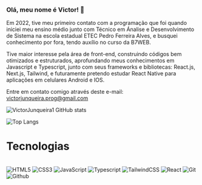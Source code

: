 ### Olá, meu nome é Victor! 👋

Em 2022, tive meu primeiro contato com a programação que foi quando iniciei meu ensino médio junto com Técnico em Ánalise e Desenvolvimento de Sistema na escola estadual ETEC Pedro Ferreira Alves, e busquei conhecimento por fora, tendo auxílio no curso da B7WEB.

Tive maior interesse pela área de front-end, construindo códigos bem otimizados e estruturados, aprofundando meus conhecimentos em Javascript e Typescript, junto com seus frameworks e bibliotecas: React.js, Next.js, Tailwind, e futuramente pretendo estudar React Native para aplicações em celulares Android e IOS.

Entre em contato comigo através deste e-mail: victorjunqueira.prog@gmail.com 

![VictorJunqueira1 GitHub stats](https://github-readme-stats.vercel.app/api?username=victorjunqueira1&show_icons=true&theme=dracula)

![Top Langs](https://github-readme-stats.vercel.app/api/top-langs/?username=victorjunqueira1&hide_progress=true&theme=dracula)

# Tecnologias 

<div style="display: inline-block"> <br>
    <img alt="HTML5" src="https://img.shields.io/badge/HTML5-E34F26?style=for-the-badge&logo=html5&logoColor=white">
    <img alt="CSS3" src="https://img.shields.io/badge/CSS3-1572B6?style=for-the-badge&logo=css3&logoColor=white">
    <img alt="JavaScript" src="https://img.shields.io/badge/JavaScript-323330?style=for-the-badge&logo=javascript&logoColor=F7DF1E">
    <img alt="Typescript" src="	https://img.shields.io/badge/TypeScript-007ACC?style=for-the-badge&logo=typescript&logoColor=white">
    <img alt="TailwindCSS" src="https://img.shields.io/badge/Tailwind_CSS-38B2AC?style=for-the-badge&logo=tailwind-css&logoColor=white">
    <img alt="React" src="https://img.shields.io/badge/React-20232A?style=for-the-badge&logo=react&logoColor=61DAFB">
    <img alt="Git" src="https://img.shields.io/badge/GIT-E44C30?style=for-the-badge&logo=git&logoColor=white">
    <img alt="Github" src="https://img.shields.io/badge/GitHub-100000?style=for-the-badge&logo=github&logoColor=white">
</div>
